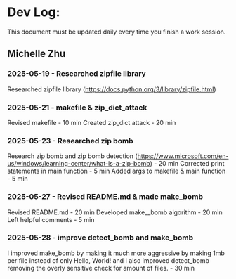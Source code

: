 # Dev Log:

This document must be updated daily every time you finish a work session.

## Michelle Zhu

### 2025-05-19 - Researched zipfile library
Researched zipfile library (https://docs.python.org/3/library/zipfile.html)

### 2025-05-21 - makefile & zip_dict_attack
Revised makefile - 10 min
Created zip_dict attack - 20 min

### 2025-05-23 - Researched zip bomb
Research zip bomb and zip bomb detection (https://www.microsoft.com/en-us/windows/learning-center/what-is-a-zip-bomb) - 20 min
Corrected print statements in main function - 5 min
Added args to makefile & main function - 5 min

### 2025-05-27 - Revised README.md & made make_bomb
Revised README.md - 20 min
Developed make__bomb algorithm - 20 min
Left helpful comments - 5 min

### 2025-05-28 - improve detect_bomb and make_bomb
I improved make_bomb by making it much more aggressive by making 1mb per file instead of only Hello, World! and I also improved detect_bomb removing the overly sensitive check for amount of files. - 30 min